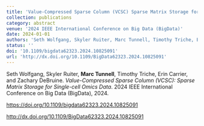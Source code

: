 ```yaml
---
title: 'Value-Compressed Sparse Column (VCSC) Sparse Matrix Storage for Single-cell Omics Data'
collection: publications
category: abstract
venue: '2024 IEEE International Conference on Big Data (BigData)'
date: 2024-01-01
authors: 'Seth Wolfgang, Skyler Ruiter, Marc Tunnell, Timothy Triche, Erin Carrier, and Zachary DeBruine'
status: ''
doi: '10.1109/bigdata62323.2024.10825091'
url: 'http://dx.doi.org/10.1109/BigData62323.2024.10825091'
---
```


Seth Wolfgang, Skyler Ruiter, **Marc Tunnell**, Timothy Triche, Erin Carrier, and Zachary DeBruine. *Value-Compressed Sparse Column (VCSC): Sparse Matrix Storage for Single-cell Omics Data*. 2024 IEEE International Conference on Big Data (BigData), 2024.



<https://doi.org/10.1109/bigdata62323.2024.10825091>


<http://dx.doi.org/10.1109/BigData62323.2024.10825091>
